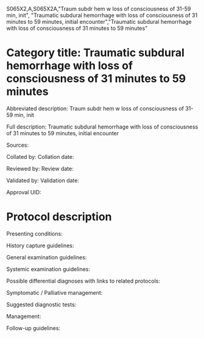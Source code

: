 S065X2,A,S065X2A,"Traum subdr hem w loss of consciousness of 31-59 min, init", "Traumatic subdural hemorrhage with loss of consciousness of 31 minutes to 59 minutes, initial encounter","Traumatic subdural hemorrhage with loss of consciousness of 31 minutes to 59 minutes"
# Category title: Traumatic subdural hemorrhage with loss of consciousness of 31 minutes to 59 minutes

Abbreviated description: Traum subdr hem w loss of consciousness of 31-59 min, init

Full description: Traumatic subdural hemorrhage with loss of consciousness of 31 minutes to 59 minutes, initial encounter

Sources:

Collated by:
Collation date:

Reviewed by:
Review date:

Validated by:
Validation date:

Approval UID:

# Protocol description

Presenting conditions:

History capture guidelines:

General examination guidelines:

Systemic examination guidelines:

Possible differential diagnoses with links to related protocols:

Symptomatic / Palliative management:

Suggested diagnostic tests:

Management:

Follow-up guidelines:
